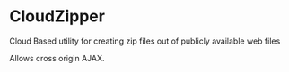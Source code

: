 CloudZipper
===========

Cloud Based utility for creating zip files out of publicly available web files

Allows cross origin AJAX.
